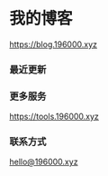 # 我的博客

https://blog.196000.xyz


### 最近更新

<!-- blog start -->


<!-- blog end -->

### 更多服务

https://tools.196000.xyz


### 联系方式

[hello@196000.xyz](mailto:hello@196000.xyz)

